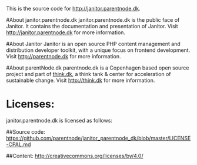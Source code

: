 This is the source code for http://janitor.parentnode.dk.


#About janitor.parentnode.dk
janitor.parentnode.dk is the public face of Janitor. It contains the documentation and presentation of Janitor.
Visit http://janitor.parentnode.dk for more information.

#About Janitor
Janitor is an open source PHP content management and distribution developer toolkit, with a unique focus on frontend development. 
Visit http://parentnode.dk for more information.

#About parentNode.dk
parentnode.dk is a Copenhagen based open source project and part of [think.dk](http://think.dk), a think tank & center for acceleration of sustainable change. Visit http://think.dk for more information.


# Licenses:
janitor.parentnode.dk is licensed as follows:

##Source code:
https://github.com/parentnode/janitor_parentnode_dk/blob/master/LICENSE-CPAL.md

##Content:
http://creativecommons.org/licenses/by/4.0/